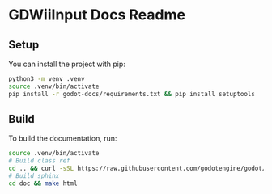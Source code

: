 # GDWiiInput Docs Readme

## Setup

You can install the project with pip:

```bash
python3 -m venv .venv
source .venv/bin/activate
pip install -r godot-docs/requirements.txt && pip install setuptools
```

## Build

To build the documentation, run:

```bash
source .venv/bin/activate
# Build class ref
cd .. && curl -sSL https://raw.githubusercontent.com/godotengine/godot/master/doc/tools/make_rst.py | python3 - -o "docs/classes" -l "en" doc_classes
# Build sphinx
cd doc && make html
```
